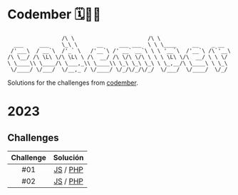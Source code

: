 # Codember 🗓️🧑‍💻

```
                 /\ \                       /\ \
  ___     ___    \_\ \      __     ___ ___  \ \ \____     __    _ __
 /'___\  / __`\  /'_` \   /'__`\ /' __` __`\ \ \ '__`\  /'__`\ /\`'__\
/\ \__/ /\ \L\ \/\ \L\ \ /\  __/ /\ \/\ \/\ \ \ \ \L\ \/\  __/ \ \ \/
\ \____\\ \____/\ \___,_\\ \____\\ \_\ \_\ \_\ \ \_,__/\ \____\ \ \_\
 \/____/ \/___/  \/__,_ / \/____/ \/_/\/_/\/_/  \/___/  \/____/  \/_/
```

Solutions for the challenges from [codember](https://codember.dev/).

# 2023

## Challenges

| Challenge |                             Solución                             |
| :-------: | :---------------------------------------------------------------: |
|    #01    | [JS](2023/challenge-01/index.js) / [PHP](2023/challenge-01/index.php) |
|    #02    | [JS](2023/challenge-02/index.js) / [PHP](2023/challenge-02/index.php) |
